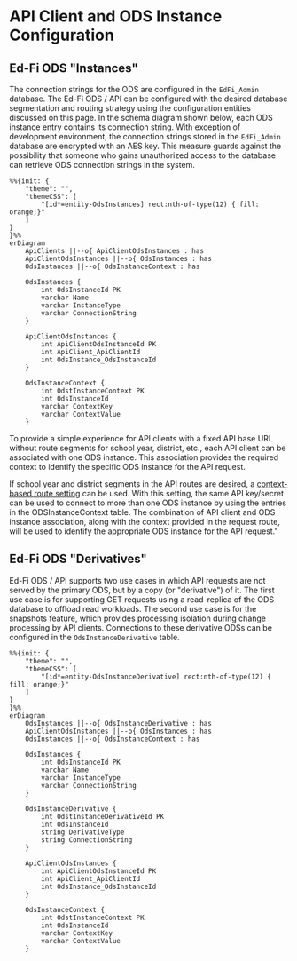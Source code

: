 # API Client and ODS Instance Configuration

## Ed-Fi ODS "Instances"

The connection strings for the ODS are configured in the `EdFi_Admin` database.
The Ed-Fi ODS / API can be configured with the desired database segmentation and
routing strategy using the configuration entities discussed on this page. In the
schema diagram shown below, each ODS instance entry contains its connection
string. With exception of development environment, the connection strings stored
in the `EdFi_Admin` database are encrypted with an AES key. This measure guards
against the possibility that someone who gains unauthorized access to the
database can retrieve ODS connection strings in the system.

```mermaid
%%{init: {
    "theme": "",
    "themeCSS": [
        "[id*=entity-OdsInstances] rect:nth-of-type(12) { fill: orange;}"
    ]
}
}%%
erDiagram
    ApiClients ||--o{ ApiClientOdsInstances : has
    ApiClientOdsInstances ||--o{ OdsInstances : has
    OdsInstances ||--o{ OdsInstanceContext : has

    OdsInstances {
        int OdsInstanceId PK
        varchar Name
        varchar InstanceType
        varchar ConnectionString
    }

    ApiClientOdsInstances {
        int ApiClientOdsInstanceId PK
        int ApiClient_ApiClientId
        int OdsInstance_OdsInstanceId
    }

    OdsInstanceContext {
        int OdstInstanceContext PK
        int OdsInstanceId
        varchar ContextKey
        varchar ContextValue
    }
```

To provide a simple experience for API clients with a fixed API base URL without
route segments for school year, district, etc., each API client can be
associated with one ODS instance. This association provides the required context
to identify the specific ODS instance for the API request.

If school year and district segments in the API routes are desired, a
[context-based route setting](./context-based-routing-for-year-specific-ods.md)
can be used. With this setting, the same API key/secret can be used to connect
to more than one ODS instance by using the entries in the ODSInstanceContext
table. The combination of API client and ODS instance association, along with
the context provided in the request route, will be used to identify the
appropriate ODS instance for the API request."

## Ed-Fi ODS "Derivatives"

Ed-Fi ODS / API supports two use cases in which API requests are not served by
the primary ODS, but by a copy (or "derivative") of it. The first use case is
for supporting GET requests using a read-replica of the ODS database to offload
read workloads. The second use case is for the snapshots feature, which provides
processing isolation during change processing by API clients. Connections to
these derivative ODSs can be configured in the `OdsInstanceDerivative` table.

```mermaid
%%{init: {
    "theme": "",
    "themeCSS": [
        "[id*=entity-OdsInstanceDerivative] rect:nth-of-type(12) { fill: orange;}"
    ]
}
}%%
erDiagram
    OdsInstances ||--o{ OdsInstanceDerivative : has
    ApiClientOdsInstances ||--o{ OdsInstances : has
    OdsInstances ||--o{ OdsInstanceContext : has

    OdsInstances {
        int OdsInstanceId PK
        varchar Name
        varchar InstanceType
        varchar ConnectionString
    }

    OdsInstanceDerivative {
        int OdstInstanceDerivativeId PK
        int OdsInstanceId
        string DerivativeType
        string ConnectionString
    }

    ApiClientOdsInstances {
        int ApiClientOdsInstanceId PK
        int ApiClient_ApiClientId
        int OdsInstance_OdsInstanceId
    }

    OdsInstanceContext {
        int OdstInstanceContext PK
        int OdsInstanceId
        varchar ContextKey
        varchar ContextValue
    }
```
